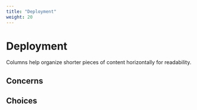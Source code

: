 ```yaml
---
title: "Deployment"
weight: 20
---
```


# Deployment

Columns help organize shorter pieces of content horizontally for readability.

## Concerns

## Choices

